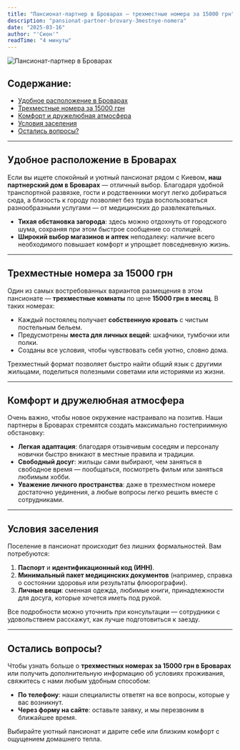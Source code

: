 ```yaml
---
title: "Пансионат-партнер в Броварах — трехместные номера за 15000 грн"
description: "pansionat-partner-brovary-3mestnye-nomera"
date: "2025-03-16"
author: "'Сион'"
readTime: "4 минуты"
---
```


![Пансионат-партнер в Броварах](/images/blog-brovary-partner.jpeg)

## Содержание:
- [Удобное расположение в Броварах](#удобное-расположение-в-броварах)
- [Трехместные номера за 15000 грн](#трехместные-номера-за-15000-грн)
- [Комфорт и дружелюбная атмосфера](#комфорт-и-дружелюбная-атмосфера)
- [Условия заселения](#условия-заселения)
- [Остались вопросы?](#остались-вопросы)

---

## Удобное расположение в Броварах

Если вы ищете спокойный и уютный пансионат рядом с Киевом, **наш партнерский дом в Броварах** — отличный выбор. Благодаря удобной транспортной развязке, гости и родственники могут легко добираться сюда, а близость к городу позволяет без труда воспользоваться разнообразными услугами — от медицинских до развлекательных.

- **Тихая обстановка загорода**: здесь можно отдохнуть от городского шума, сохраняя при этом быстрое сообщение со столицей.  
- **Широкий выбор магазинов и аптек** неподалеку: наличие всего необходимого повышает комфорт и упрощает повседневную жизнь.

---

## Трехместные номера за 15000 грн

Один из самых востребованных вариантов размещения в этом пансионате — **трехместные комнаты** по цене **15000 грн в месяц**. В таких номерах:

- Каждый постоялец получает **собственную кровать** с чистым постельным бельем.  
- Предусмотрены **места для личных вещей**: шкафчики, тумбочки или полки.  
- Созданы все условия, чтобы чувствовать себя уютно, словно дома.

Трехместный формат позволяет быстро найти общий язык с другими жильцами, поделиться полезными советами или историями из жизни.

---

## Комфорт и дружелюбная атмосфера

Очень важно, чтобы новое окружение настраивало на позитив. Наши партнеры в Броварах стремятся создать максимально гостеприимную обстановку:

- **Легкая адаптация**: благодаря отзывчивым соседям и персоналу новички быстро вникают в местные правила и традиции.  
- **Свободный досуг**: жильцы сами выбирают, чем заняться в свободное время — пообщаться, посмотреть фильм или заняться любимым хобби.  
- **Уважение личного пространства**: даже в трехместном номере достаточно уединения, а любые вопросы легко решить вместе с сотрудниками.

---

## Условия заселения

Поселение в пансионат происходит без лишних формальностей. Вам потребуются:
1. **Паспорт** и **идентификационный код (ИНН)**.  
2. **Минимальный пакет медицинских документов** (например, справка о состоянии здоровья или результаты флюорографии).  
3. **Личные вещи**: сменная одежда, любимые книги, принадлежности для досуга, которые хочется иметь под рукой.

Все подробности можно уточнить при консультации — сотрудники с удовольствием расскажут, как лучше подготовиться к заезду.

---

## Остались вопросы?

Чтобы узнать больше о **трехместных номерах за 15000 грн в Броварах** или получить дополнительную информацию об условиях проживания, свяжитесь с нами любым удобным способом:

- **По телефону**: наши специалисты ответят на все вопросы, которые у вас возникнут.  
- **Через форму на сайте**: оставьте заявку, и мы перезвоним в ближайшее время.

Выбирайте уютный пансионат и дарите себе или близким комфорт с ощущением домашнего тепла.
